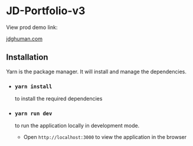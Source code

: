 # JD-Portfolio-v3

View prod demo link:

[jdghuman.com](https://jdghuman.com)

## Installation

Yarn is the package manager. It will install and manage the dependencies.

- ### `yarn install`

  to install the required dependencies

- ### `yarn run dev`

  to run the application locally in development mode.

  - Open `http://localhost:3000` to view the application in the browser
